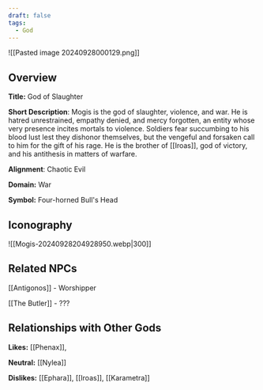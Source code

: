 ```yaml
---
draft: false
tags:
  - God
---
```

![[Pasted image 20240928000129.png]]
## Overview 

**Title:** God of Slaughter

**Short Description**: Mogis is the god of slaughter, violence, and war. He is hatred unrestrained, empathy denied, and mercy forgotten, an entity whose very presence incites mortals to violence. Soldiers fear succumbing to his blood lust lest they dishonor themselves, but the vengeful and forsaken call to him for the gift of his rage. He is the brother of [[Iroas]], god of victory, and his antithesis in matters of warfare.

**Alignment**: Chaotic Evil

**Domain:** War

**Symbol:** Four-horned Bull's Head

## Iconography 
![[Mogis-20240928204928950.webp|300]]

## Related NPCs

[[Antigonos]] - Worshipper

[[The Butler]] - ???

## Relationships with Other Gods

**Likes:** [[Phenax]], 

**Neutral:** [[Nylea]]

**Dislikes:** [[Ephara]], [[Iroas]], [[Karametra]]